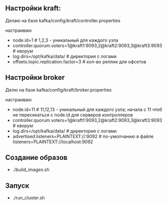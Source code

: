 ## Настройки kraft:

Делаю на базе kafka/config/kraft/controller.properties

настраиваю
* node.id=1                                                                # 1,2,3 - уникальный для каждого узла
* controller.quorum.voters=1@kraft1:9093,2@kraft2:9093,3@kraft3:9093       # кворум
* log.dirs=/opt/kafka/data/                                                # директория с логами
* offsets.topic.replication.factor=3                                       # кол-во реплик для офсетов


## Настройки broker

Делю на базе kafka/config/kraft/broker.properties

настраиваю

* node.id=11                                                                # 11,12,13 - уникальный для каждого узла; начала с 11 чтоб не пересекаться с node.id для серверов контроллеров
* controller.quorum.voters=1@kraft1:9093,2@kraft2:9093,3@kraft3:9093       # кворум
* log.dirs=/opt/kafka/data/                                                # директория с логами
* advertised.listeners=PLAINTEXT://:9092                                   # по-умолчанию в файле listeners=PLAINTEXT://localhost:9092


## Создание образов
- ./build_images.sh


## Запуск
- ./run_cluster.sh



